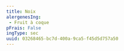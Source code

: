 ```yaml
---
title: Noix
alergenesIng:
 - Fruit à coque
pFrais: False
ingType: sec
uuid: 03268465-bc7d-400a-9ca5-f45d5d757a50
---
```

